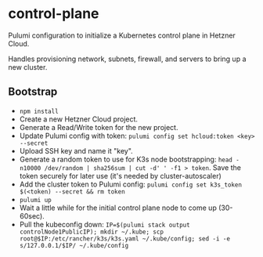 # control-plane

Pulumi configuration to initialize a Kubernetes control plane in Hetzner Cloud.

Handles provisioning network, subnets, firewall, and servers to bring up a new cluster.

## Bootstrap

 * `npm install`
 * Create a new Hetzner Cloud project.
 * Generate a Read/Write token for the new project.
 * Update Pulumi config with token: `pulumi config set hcloud:token <key> --secret`
 * Upload SSH key and name it "key".
 * Generate a random token to use for K3s node bootstrapping: `head -n10000 /dev/random | sha256sum | cut -d' ' -f1 > token`. Save the token securely for later use (it's needed by cluster-autoscaler)
 * Add the cluster token to Pulumi config: `pulumi config set k3s_token $(<token) --secret && rm token`
 * `pulumi up`
 * Wait a little while for the initial control plane node to come up (30-60sec).
 * Pull the kubeconfig down: `IP=$(pulumi stack output controlNode1PublicIP); mkdir ~/.kube; scp root@$IP:/etc/rancher/k3s/k3s.yaml ~/.kube/config; sed -i -e s/127.0.0.1/$IP/ ~/.kube/config`
